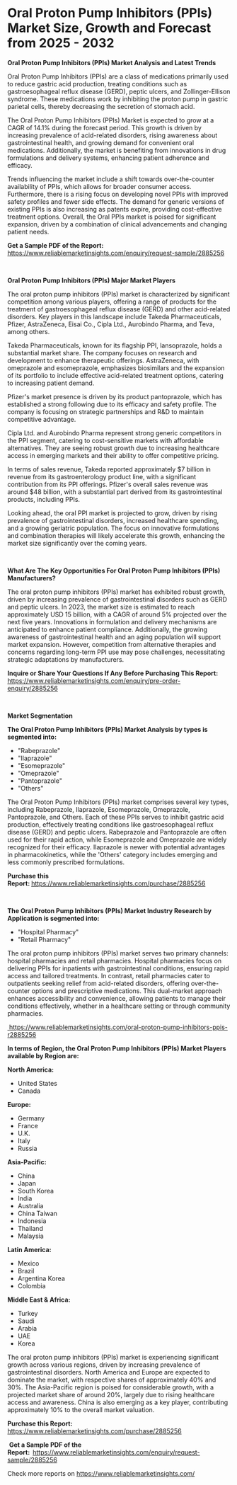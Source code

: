 <p><h1>Oral Proton Pump Inhibitors (PPIs) Market Size, Growth and Forecast from 2025 - 2032</h1></p><p><strong>Oral Proton Pump Inhibitors (PPIs) Market Analysis and Latest Trends</strong></p>
<p><p>Oral Proton Pump Inhibitors (PPIs) are a class of medications primarily used to reduce gastric acid production, treating conditions such as gastroesophageal reflux disease (GERD), peptic ulcers, and Zollinger-Ellison syndrome. These medications work by inhibiting the proton pump in gastric parietal cells, thereby decreasing the secretion of stomach acid.</p><p>The Oral Proton Pump Inhibitors (PPIs) Market is expected to grow at a CAGR of 14.1% during the forecast period. This growth is driven by increasing prevalence of acid-related disorders, rising awareness about gastrointestinal health, and growing demand for convenient oral medications. Additionally, the market is benefiting from innovations in drug formulations and delivery systems, enhancing patient adherence and efficacy. </p><p>Trends influencing the market include a shift towards over-the-counter availability of PPIs, which allows for broader consumer access. Furthermore, there is a rising focus on developing novel PPIs with improved safety profiles and fewer side effects. The demand for generic versions of existing PPIs is also increasing as patents expire, providing cost-effective treatment options. Overall, the Oral PPIs market is poised for significant expansion, driven by a combination of clinical advancements and changing patient needs.</p></p>
<p><strong>Get a Sample PDF of the Report:&nbsp;</strong> <a href="https://www.reliablemarketinsights.com/enquiry/request-sample/2885256?utm_campaign=3164&utm_medium=2&utm_source=Github&utm_content=ia&utm_term=13032025&utm_id=oral-proton-pump-inhibitors-ppis">https://www.reliablemarketinsights.com/enquiry/request-sample/2885256</a></p>
<p>&nbsp;</p>
<p><strong>Oral Proton Pump Inhibitors (PPIs) Major Market Players</strong></p>
<p><p>The oral proton pump inhibitors (PPIs) market is characterized by significant competition among various players, offering a range of products for the treatment of gastroesophageal reflux disease (GERD) and other acid-related disorders. Key players in this landscape include Takeda Pharmaceuticals, Pfizer, AstraZeneca, Eisai Co., Cipla Ltd., Aurobindo Pharma, and Teva, among others.</p><p>Takeda Pharmaceuticals, known for its flagship PPI, lansoprazole, holds a substantial market share. The company focuses on research and development to enhance therapeutic offerings. AstraZeneca, with omeprazole and esomeprazole, emphasizes biosimilars and the expansion of its portfolio to include effective acid-related treatment options, catering to increasing patient demand.</p><p>Pfizer's market presence is driven by its product pantoprazole, which has established a strong following due to its efficacy and safety profile. The company is focusing on strategic partnerships and R&D to maintain competitive advantage. </p><p>Cipla Ltd. and Aurobindo Pharma represent strong generic competitors in the PPI segment, catering to cost-sensitive markets with affordable alternatives. They are seeing robust growth due to increasing healthcare access in emerging markets and their ability to offer competitive pricing.</p><p>In terms of sales revenue, Takeda reported approximately $7 billion in revenue from its gastroenterology product line, with a significant contribution from its PPI offerings. Pfizer's overall sales revenue was around $48 billion, with a substantial part derived from its gastrointestinal products, including PPIs. </p><p>Looking ahead, the oral PPI market is projected to grow, driven by rising prevalence of gastrointestinal disorders, increased healthcare spending, and a growing geriatric population. The focus on innovative formulations and combination therapies will likely accelerate this growth, enhancing the market size significantly over the coming years.</p></p>
<p>&nbsp;</p>
<p><strong>What Are The Key Opportunities For Oral Proton Pump Inhibitors (PPIs) Manufacturers?</strong></p>
<p><p>The oral proton pump inhibitors (PPIs) market has exhibited robust growth, driven by increasing prevalence of gastrointestinal disorders such as GERD and peptic ulcers. In 2023, the market size is estimated to reach approximately USD 15 billion, with a CAGR of around 5% projected over the next five years. Innovations in formulation and delivery mechanisms are anticipated to enhance patient compliance. Additionally, the growing awareness of gastrointestinal health and an aging population will support market expansion. However, competition from alternative therapies and concerns regarding long-term PPI use may pose challenges, necessitating strategic adaptations by manufacturers.</p></p>
<p><strong>Inquire or Share Your Questions If Any Before Purchasing This Report:</strong> <a href="https://www.reliablemarketinsights.com/enquiry/pre-order-enquiry/2885256?utm_campaign=3164&utm_medium=2&utm_source=Github&utm_content=ia&utm_term=13032025&utm_id=oral-proton-pump-inhibitors-ppis">https://www.reliablemarketinsights.com/enquiry/pre-order-enquiry/2885256</a></p>
<p>&nbsp;</p>
<p><strong>Market Segmentation</strong></p>
<p><strong>The Oral Proton Pump Inhibitors (PPIs) Market Analysis by types is segmented into:</strong></p>
<p><ul><li>"Rabeprazole"</li><li>"Ilaprazole"</li><li>"Esomeprazole"</li><li>"Omeprazole"</li><li>"Pantoprazole"</li><li>"Others"</li></ul></p>
<p><p>The Oral Proton Pump Inhibitors (PPIs) market comprises several key types, including Rabeprazole, Ilaprazole, Esomeprazole, Omeprazole, Pantoprazole, and Others. Each of these PPIs serves to inhibit gastric acid production, effectively treating conditions like gastroesophageal reflux disease (GERD) and peptic ulcers. Rabeprazole and Pantoprazole are often used for their rapid action, while Esomeprazole and Omeprazole are widely recognized for their efficacy. Ilaprazole is newer with potential advantages in pharmacokinetics, while the 'Others' category includes emerging and less commonly prescribed formulations.</p></p>
<p><strong>Purchase this Report:&nbsp;</strong><a href="https://www.reliablemarketinsights.com/purchase/2885256?utm_campaign=3164&utm_medium=2&utm_source=Github&utm_content=ia&utm_term=13032025&utm_id=oral-proton-pump-inhibitors-ppis">https://www.reliablemarketinsights.com/purchase/2885256</a></p>
<p>&nbsp;</p>
<p><strong>The Oral Proton Pump Inhibitors (PPIs) Market Industry Research by Application is segmented into:</strong></p>
<p><ul><li>"Hospital Pharmacy"</li><li>"Retail Pharmacy"</li></ul></p>
<p><p>The oral proton pump inhibitors (PPIs) market serves two primary channels: hospital pharmacies and retail pharmacies. Hospital pharmacies focus on delivering PPIs for inpatients with gastrointestinal conditions, ensuring rapid access and tailored treatments. In contrast, retail pharmacies cater to outpatients seeking relief from acid-related disorders, offering over-the-counter options and prescriptive medications. This dual-market approach enhances accessibility and convenience, allowing patients to manage their conditions effectively, whether in a healthcare setting or through community pharmacies.</p></p>
<p><a href="https://www.reliablemarketinsights.com/oral-proton-pump-inhibitors-ppis-r2885256?utm_campaign=3164&utm_medium=2&utm_source=Github&utm_content=ia&utm_term=13032025&utm_id=oral-proton-pump-inhibitors-ppis">&nbsp;https://www.reliablemarketinsights.com/oral-proton-pump-inhibitors-ppis-r2885256</a></p>
<p><strong>In terms of Region, the Oral Proton Pump Inhibitors (PPIs) Market Players available by Region are:</strong></p>
<p>
    <p> <strong> North America: </strong>
        <ul>
            <li>United States</li>
            <li>Canada</li>
        </ul>
        </p> 
    <p> <strong> Europe: </strong>
        <ul>
            <li>Germany</li>
            <li>France</li>
            <li>U.K.</li>
            <li>Italy</li>
            <li>Russia</li>
        </ul>
        </p> 
    <p> <strong> Asia-Pacific: </strong>
        <ul>
            <li>China</li>
            <li>Japan</li>
            <li>South Korea</li>
            <li>India</li>
            <li>Australia</li>
            <li>China Taiwan</li>
            <li>Indonesia</li>
            <li>Thailand</li>
            <li>Malaysia</li>
        </ul>
        </p> 
    <p> <strong> Latin America: </strong>
        <ul>
            <li>Mexico</li>
            <li>Brazil</li>
            <li>Argentina Korea</li>
            <li>Colombia</li>
        </ul>
        </p> 
    <p> <strong> Middle East & Africa: </strong>
        <ul>
            <li>Turkey</li>
            <li>Saudi</li>
            <li>Arabia</li>
            <li>UAE</li>
            <li>Korea</li>
        </ul>
    </p>
    </p>
<p><p>The oral proton pump inhibitors (PPIs) market is experiencing significant growth across various regions, driven by increasing prevalence of gastrointestinal disorders. North America and Europe are expected to dominate the market, with respective shares of approximately 40% and 30%. The Asia-Pacific region is poised for considerable growth, with a projected market share of around 20%, largely due to rising healthcare access and awareness. China is also emerging as a key player, contributing approximately 10% to the overall market valuation.</p></p>
<p><strong>Purchase this Report: </strong><a href="https://www.reliablemarketinsights.com/purchase/2885256?utm_campaign=3164&utm_medium=2&utm_source=Github&utm_content=ia&utm_term=13032025&utm_id=oral-proton-pump-inhibitors-ppis">https://www.reliablemarketinsights.com/purchase/2885256</a></p>
<p>&nbsp;<strong>Get a Sample PDF of the Report:&nbsp;&nbsp;</strong><a href="https://www.reliablemarketinsights.com/enquiry/request-sample/2885256?utm_campaign=3164&utm_medium=2&utm_source=Github&utm_content=ia&utm_term=13032025&utm_id=oral-proton-pump-inhibitors-ppis">https://www.reliablemarketinsights.com/enquiry/request-sample/2885256</a></p>
<p><strong></strong></p>
<p>Check more reports on <a href="https://www.reliablemarketinsights.com/?utm_campaign=3164&utm_medium=2&utm_source=Github&utm_content=ia&utm_term=13032025&utm_id=oral-proton-pump-inhibitors-ppis">https://www.reliablemarketinsights.com/</a></p>